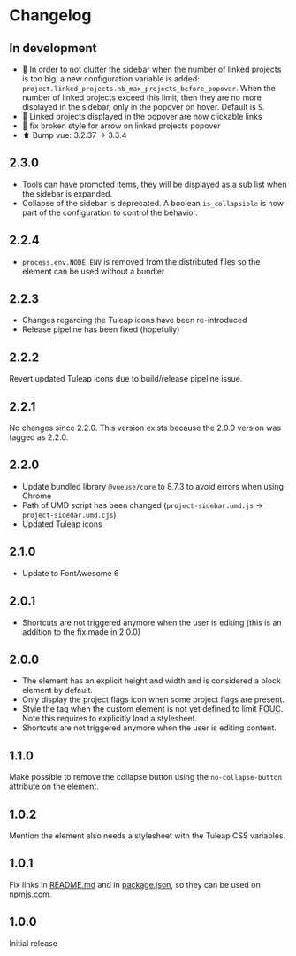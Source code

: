 # Changelog

## In development

* 🚸 In order to not clutter the sidebar when the number of linked projects is too big,
  a new configuration variable is added: `project.linked_projects.nb_max_projects_before_popover`.
  When the number of linked projects exceed this limit, then they are no more displayed in the sidebar,
  only in the popover on hover. Default is `5`.
* 🐛 Linked projects displayed in the popover are now clickable links
* 🐛 fix broken style for arrow on linked projects popover
* ⬆️ Bump vue: 3.2.37 -> 3.3.4

## 2.3.0

* Tools can have promoted items, they will be displayed as a sub list when the sidebar is expanded.
* Collapse of the sidebar is deprecated. A boolean `is_collapsible` is now part of the configuration to control the behavior.

## 2.2.4

* `process.env.NODE_ENV` is removed from the distributed files so the element can be used without a bundler

## 2.2.3

* Changes regarding the Tuleap icons have been re-introduced
* Release pipeline has been fixed (hopefully)

## 2.2.2

Revert updated Tuleap icons due to build/release pipeline issue.

## 2.2.1

No changes since 2.2.0. This version exists because the 2.0.0 version was tagged as 2.2.0.

## 2.2.0

* Update bundled library `@vueuse/core` to 8.7.3 to avoid errors when using Chrome
* Path of UMD script has been changed (`project-sidebar.umd.js` → `project-sidedar.umd.cjs`)
* Updated Tuleap icons

## 2.1.0

* Update to FontAwesome 6

## 2.0.1

* Shortcuts are not triggered anymore when the user is editing (this is an addition to the fix made in 2.0.0)

## 2.0.0

* The element has an explicit height and width and is considered a block element by default.
* Only display the project flags icon when some project flags are present.
* Style the tag when the custom element is not yet defined to limit <abbr title="flash of unstyled content">FOUC</abbr>.
Note this requires to explicitly load a stylesheet.
* Shortcuts are not triggered anymore when the user is editing content.

## 1.1.0

Make possible to remove the collapse button using the `no-collapse-button` attribute on the element.

## 1.0.2

Mention the element also needs a stylesheet with the Tuleap CSS variables.

## 1.0.1

Fix links in [README.md](./README.md) and in [package.json](./package.json), so they can be used on npmjs.com.

## 1.0.0

Initial release
